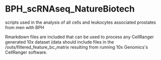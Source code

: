 # BPH_scRNAseq_NatureBiotech
scripts used in the analysis of all cells and leukocytes associated prostates from men with BPH

Rmarkdown files are included that can be used to process any CellRanger generated 10x dataset (data should include files in the /outs/filtered_feature_bc_matrix resulting from running 10x Genomics's CellRanger software.
